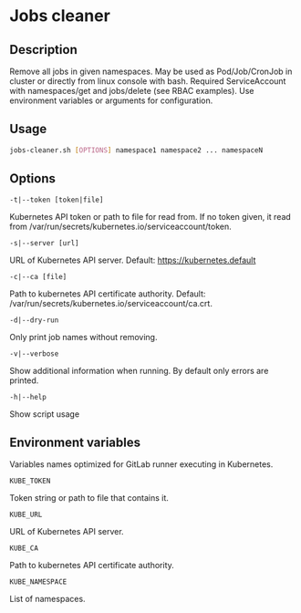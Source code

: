 # Jobs cleaner

## Description

Remove all jobs in given namespaces. May be used as Pod/Job/CronJob in cluster or directly from linux console with bash. Required ServiceAccount with namespaces/get and jobs/delete (see RBAC examples). Use environment variables or arguments for configuration.

## Usage

```bash
jobs-cleaner.sh [OPTIONS] namespace1 namespace2 ... namespaceN
```

## Options

`-t|--token [token|file]`

Kubernetes API token or path to file for read from. If no token given, it read from /var/run/secrets/kubernetes.io/serviceaccount/token.

`-s|--server [url]`

URL of Kubernetes API server. Default: <https://kubernetes.default>

`-c|--ca [file]`

Path to kubernetes API certificate authority. Default: /var/run/secrets/kubernetes.io/serviceaccount/ca.crt.

`-d|--dry-run`

Only print job names without removing.

`-v|--verbose`

Show additional information when running. By default only errors are printed.

`-h|--help`

Show script usage

## Environment variables

Variables names optimized for GitLab runner executing in Kubernetes.

`KUBE_TOKEN`

Token string or path to file that contains it.

`KUBE_URL`

URL of Kubernetes API server.

`KUBE_CA`

Path to kubernetes API certificate authority.

`KUBE_NAMESPACE`

List of namespaces.
